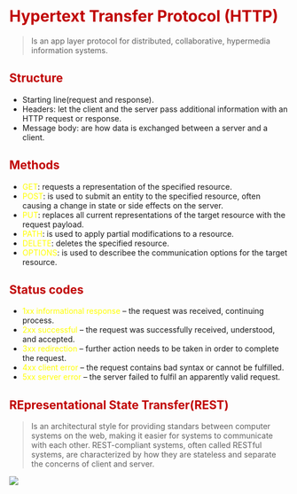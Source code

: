 # <span style="color:#c00000">Hypertext Transfer Protocol</span><span style="color:#c00000"> (HTTP)</span> 

> Is an app layer protocol for distributed, collaborative, hypermedia information systems.

## <span style="color:#c00000">Structure</span> 

- Starting line(request and response).
- Headers: let the client and the server pass additional information with an HTTP request or response.
- Message body: are how data is exchanged between a server and a client.

## <span style="color:#c00000">Methods</span> 

- <span style="color:#ffff00">GET</span>: requests a representation of the specified resource.
- <span style="color:#ffff00">POST</span>: is used to submit an entity to the specified resource, often causing a change in state or side effects on the server.
- <span style="color:#ffff00">PUT</span>: replaces all current representations of the target resource with the request payload.
- <span style="color:#ffff00">PATH</span>: is used to apply partial modifications to a resource.
- <span style="color:#ffff00">DELETE</span>: deletes the specified resource.
- <span style="color:#ffff00">OPTIONS</span>: is used to describee the communication options for the target resource.

## <span style="color:#c00000">Status codes</span> 

- <span style="color:#ffff00">1xx informational response</span> – the request was received, continuing process.
- <span style="color:#ffff00">2xx successful</span> – the request was successfully received, understood, and accepted.
- <span style="color:#ffff00">3xx redirection</span> – further action needs to be taken in order to complete the request.
- <span style="color:#ffff00">4xx client error</span> – the request contains bad syntax or cannot be fulfilled.
- <span style="color:#ffff00">5xx server error</span> – the server failed to fulfil an apparently valid request.

## <span style="color:#c00000">REpresentational State Transfer(REST)</span> 

> Is an architectural style for providing standars between computer systems on the web, making it easier for systems to communicate with each other.
> REST-compliant systems, often called RESTful systems, are characterized by how they are stateless and separate the concerns of client and server.

![](https://lh7-us.googleusercontent.com/AM9I2vAHafH7z65q9XEQ4Wf25GJVn_rZqLn7KUxVh8i8xjrPqrKqirRrW9mnC1k4nHdi8mE6AVrnOEGJf6A6rkkOkfF9INh6ojSWfNqrvaVsYdU4JyChaSUd6AFO5t0aKlcNN7tRNDlGd33LH1RlEqKUVw=nw)